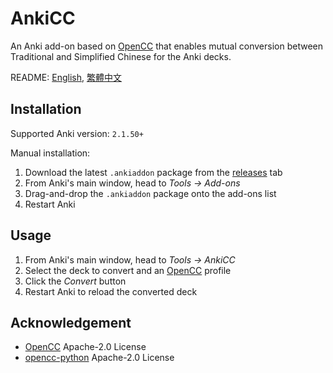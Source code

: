 # AnkiCC

An Anki add-on based on [OpenCC](https://github.com/BYVoid/OpenCC) that enables mutual conversion between Traditional and Simplified Chinese for the Anki decks.

README: [English](https://github.com/kaiiiz/AnkiCC/blob/main/README.en.md), [繁體中文](https://github.com/kaiiiz/AnkiCC/blob/main/README.md)

## Installation

Supported Anki version: `2.1.50+`

Manual installation:

1. Download the latest `.ankiaddon` package from the [releases](https://github.com/kaiiiz/AnkiCC/releases) tab
2. From Anki's main window, head to _Tools → Add-ons_
3. Drag-and-drop the `.ankiaddon` package onto the add-ons list
4. Restart Anki

## Usage

1. From Anki's main window, head to _Tools → AnkiCC_
2. Select the deck to convert and an [OpenCC](https://github.com/BYVoid/OpenCC) profile
3. Click the _Convert_ button
4. Restart Anki to reload the converted deck

## Acknowledgement

- [OpenCC](https://github.com/BYVoid/OpenCC) Apache-2.0 License
- [opencc-python](https://github.com/yichen0831/opencc-python) Apache-2.0 License

